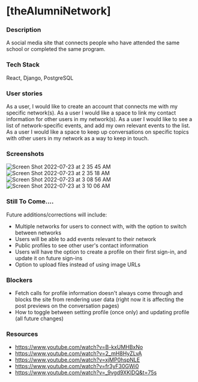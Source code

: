 # [theAlumniNetwork]
### Description 
 A social media site that connects people who have attended the same school or completed the same program.

### Tech Stack
React, Django, PostgreSQL

### User stories
As a user, I would like to create an account that connects me with my specific network(s).
As a user I would like a space to link my contact information for other users in my network(s).
As a user I would like to see a list of network-specific events, and add my own relevant events to the list.
As a user I would like a space to keep up conversations on specific topics with other users in my network as a way to keep in touch.

### Screenshots

![Screen Shot 2022-07-23 at 2 35 45 AM](https://user-images.githubusercontent.com/97096664/180594542-039f4a42-ce4f-4a12-8aa0-e2a8364fe0b0.png)
![Screen Shot 2022-07-23 at 2 35 18 AM](https://user-images.githubusercontent.com/97096664/180594548-13af4779-f248-4852-91db-fac5f16a0c48.png)
![Screen Shot 2022-07-23 at 3 08 56 AM](https://user-images.githubusercontent.com/97096664/180594577-270288b1-beb7-4f39-a49f-42c48e7d825e.png)
![Screen Shot 2022-07-23 at 3 10 06 AM](https://user-images.githubusercontent.com/97096664/180594628-b3d2ae56-2e5c-4413-9275-488d3f17685b.png)

### Still To Come....
Future additions/corrections will include:
- Multiple networks for users to connect with, with the option to switch between networks
- Users will be able to add events relevant to their network
- Public profiles to see other user's contact information
- Users will have the option to create a profile on their first sign-in, and update it on future sign-ins
- Option to upload files instead of using image URLs

### Blockers
- Fetch calls for profile information doesn't always come through and blocks the site from rendering user data (right now it is affecting the post previews on the conversation pages)
- How to toggle between setting profile (once only) and updating profile (all future changes)

### Resources
- https://www.youtube.com/watch?v=B-kxUMHBxNo
- https://www.youtube.com/watch?v=2_mH8HyZLvA
- https://www.youtube.com/watch?v=xjMP0hspNLE
- https://www.youtube.com/watch?v=fr3yF30GWi0
- https://www.youtube.com/watch?v=_9vgd9XKlDQ&t=75s